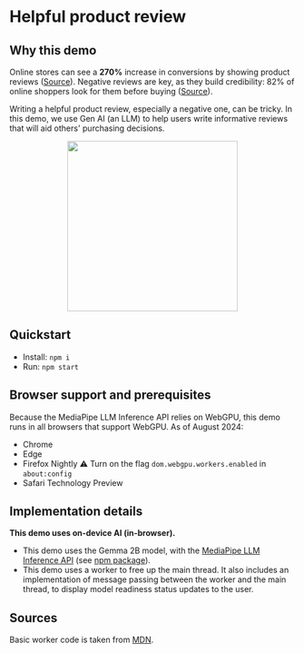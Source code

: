 # Helpful product review

## Why this demo

Online stores can see a **270%** increase in conversions by showing product reviews ([Source](https://spiegel.medill.northwestern.edu/wp-content/uploads/sites/2/2021/04/Spiegel_Online-Review_eBook_Jun2017_FINAL.pdf)). Negative reviews are key, as they build credibility: 82% of online shoppers look for them before buying ([Source](https://spiegel.medill.northwestern.edu/wp-content/uploads/sites/2/2021/04/Spiegel_Online-Review_eBook_Jun2017_FINAL.pdf)).

Writing a helpful product review, especially a negative one, can be tricky. In this demo, we use Gen AI (an LLM) to help users write informative reviews that will aid others' purchasing decisions.

<p align="center">
  <img src="https://github.com/user-attachments/assets/81608430-0b28-4a45-9d14-df619b20b9e7" width="300"/>
</p>

## Quickstart

- Install: `npm i`
- Run: `npm start`

## Browser support and prerequisites

Because the MediaPipe LLM Inference API relies on WebGPU, this demo runs in all browsers that support WebGPU. As of August 2024:

- Chrome
- Edge
- Firefox Nightly ⚠️ Turn on the flag `dom.webgpu.workers.enabled` in `about:config`
- Safari Technology Preview

## Implementation details

**This demo uses on-device AI (in-browser).**

- This demo uses the Gemma 2B model, with the [MediaPipe LLM Inference API](https://ai.google.dev/edge/mediapipe/solutions/genai/llm_inference/web_js) (see [npm package](https://www.npmjs.com/package/@mediapipe/tasks-genai)).
- This demo uses a worker to free up the main thread. It also includes an implementation of message passing between the worker and the main thread, to display model readiness status updates to the user.

## Sources

Basic worker code is taken from [MDN](https://developer.mozilla.org/en-US/docs/Web/API/Worker).
